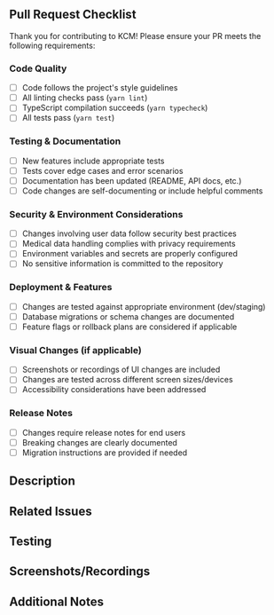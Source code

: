 ## Pull Request Checklist

Thank you for contributing to KCM! Please ensure your PR meets the following requirements:

### Code Quality
- [ ] Code follows the project's style guidelines
- [ ] All linting checks pass (`yarn lint`)
- [ ] TypeScript compilation succeeds (`yarn typecheck`)
- [ ] All tests pass (`yarn test`)

### Testing & Documentation
- [ ] New features include appropriate tests
- [ ] Tests cover edge cases and error scenarios
- [ ] Documentation has been updated (README, API docs, etc.)
- [ ] Code changes are self-documenting or include helpful comments

### Security & Environment Considerations
- [ ] Changes involving user data follow security best practices
- [ ] Medical data handling complies with privacy requirements
- [ ] Environment variables and secrets are properly configured
- [ ] No sensitive information is committed to the repository

### Deployment & Features
- [ ] Changes are tested against appropriate environment (dev/staging)
- [ ] Database migrations or schema changes are documented
- [ ] Feature flags or rollback plans are considered if applicable

### Visual Changes (if applicable)
- [ ] Screenshots or recordings of UI changes are included
- [ ] Changes are tested across different screen sizes/devices
- [ ] Accessibility considerations have been addressed

### Release Notes
- [ ] Changes require release notes for end users
- [ ] Breaking changes are clearly documented
- [ ] Migration instructions are provided if needed

## Description

<!-- Provide a clear description of what this PR accomplishes -->

## Related Issues

<!-- Link to related issues: Fixes #123, Addresses #456 -->

## Testing

<!-- Describe how you tested these changes -->

## Screenshots/Recordings

<!-- Include any relevant visual documentation -->

## Additional Notes

<!-- Any additional context, concerns, or notes for reviewers -->